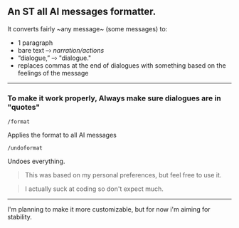 ## An ST all AI messages formatter.
It converts fairly ~any message~ (some messages) to:
- 1 paragraph
- bare text –› *narration/actions*
- “dialogue,” –› "dialogue."
- replaces commas at the end of dialogues with something based on the feelings of the message

---
### To make it work properly, Always make sure dialogues are in "quotes"
```
/format
```
Applies the format to all AI messages
```
/undoformat
```
Undoes everything.

> This was based on my personal preferences, but feel free to use it.

> I actually suck at coding so don't expect much.

---
I'm planning to make it more customizable, but for now i'm aiming for stability.
